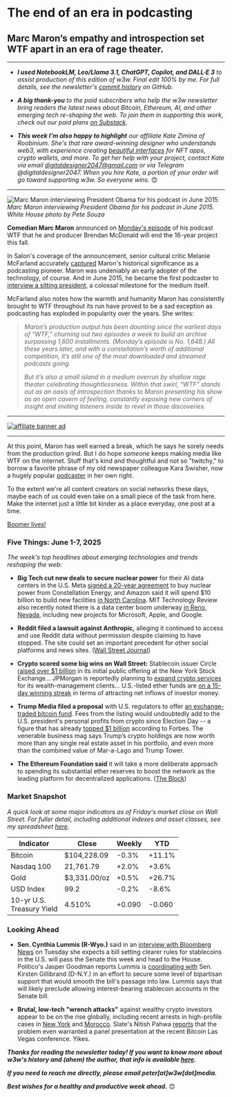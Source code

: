 # The end of an era in podcasting
## Marc Maron’s empathy and introspection set WTF apart in an era of rage theater.

<hr>

- _**I used NotebookLM, Leo/Llama 3.1, ChatGPT, Copilot, and DALL·E 3** to assist production of this edition of w3w. Final edit 100% by me. For full details, see the newsletter's [commit history](https://github.com/peteramckay/w3wnewsletter/commits) on GitHub._ <!-- Edit listed AIs as needed before final publication. -->

- _**A big thank-you** to the paid subscribers who help the w3w newsletter bring readers the latest news about Bitcoin, Ethereum, AI, and other emerging tech re-shaping the web. To join them in supporting this work, check out our paid plans [on Substack](https://w3wnews.substack.com/subscribe)._

- _**This week I'm also happy to highlight** our affiliate Kate Zimina of Roobinium. She's that rare award-winning designer who understands web3, with experience creating [beautiful interfaces](https://dribbble.com/roobinium) for NFT apps, crypto wallets, and more. To get her help with your project, contact Kate via email digitaldesigner2047@gmail.com or via Telegram @digitaldesigner2047. When you hire Kate, a portion of your order will go toward supporting w3w. So everyone wins._ 😊

<hr>

![Marc Maron interviewing President Obama for his podcast in June 2015](https://w3w.news/img/marc-maron-obama.jpg)
*Marc Maron interviewing President Obama for his podcast in June 2015. White House photo by Pete Souza*

**Comedian Marc Maron** announced on [Monday's episode](https://www.wtfpod.com/podcast/episode-1648-john-mulaney) of his podcast WTF that he and producer Brendan McDonald will end the 16-year project this fall.

In Salon's coverage of the announcement, senior cultural critic Melanie McFarland accurately [captured](https://www.salon.com/2025/06/04/marc-marons-heart-made-wtf-a-hit-in-the-joe-rogan-age-its-all-about-shallow-brawn/) Maron's historical significance as a podcasting pioneer. Maron was undeniably an early adopter of the technology, of course. And in June 2015, he became the first podcaster to [interview a sitting president](https://www.wtfpod.com/podcast/episodes/episode_613_-_president_barack_obama), a colossal milestone for the medium itself.  

McFarland also notes how the warmth and humanity Maron has consistently brought to WTF throughout its run have proved to be a sad exception as podcasting has exploded in popularity over the years. She writes:

>*Maron’s production output has been daunting since the earliest days of “WTF,” churning out two episodes a week to build an archive surpassing 1,600 installments. (Monday’s episode is No. 1,648.) All these years later, and with a constellation’s worth of additional competition, it’s still one of the most downloaded and streamed podcasts going.*
>
>*But it’s also a small island in a medium overrun by shallow rage theater celebrating thoughtlessness. Within that swirl, “WTF” stands out as an oasis of introspection thanks to Maron presenting his show as an open cavern of feeling, constantly exposing new corners of insight and inviting listeners inside to revel in those discoveries.*

<hr>

[![affiliate banner ad](https://w3w.news/img/affiliate-kz-letter.png)](
https://dribbble.com/roobinium)

<hr>

At this point, Maron has well earned a break, which he says he sorely needs from the production grind. But I do hope *someone* keeps making media like WTF on the internet. Stuff that's kind and thoughtful and not so "twitchy," to borrow a favorite phrase of my old newspaper colleague Kara Swisher, now a hugely popular [podcaster](https://podcasts.voxmedia.com/show/pivot) in her own right.

To the extent we're all content creators on social networks these days, maybe each of us could even take on a small piece of the task from here. Make the internet just a little bit kinder as a place everyday, one post at a time.

[Boomer lives!](https://en.wikipedia.org/wiki/WTF_with_Marc_Maron)


### Five Things: June 1-7, 2025

*The week's top headlines about emerging technologies and trends reshaping the web:*

- **Big Tech cut new deals to secure nuclear power** for their AI data centers in the U.S. Meta [signed a 20-year agreement](https://www.cnbc.com/2025/06/03/meta-signs-nuclear-power-deal-with-constellation-energy-.html) to buy nuclear power from Constellation Energy, and Amazon said it will spend $10 billion to build new facilities [in North Carolina](https://decrypt.co/323815/amazon-10-billion-north-carolina-data-centers-ai-expansion). MIT Technology Review also recently noted there is a data center boom underway [in Reno, Nevada](https://www.technologyreview.com/2025/05/20/1116287/ai-data-centers-nevada-water-reno-computing-environmental-impact/), including new projects for Microsoft, Apple, and Google.

- **Reddit filed a lawsuit against Anthropic,** alleging it continued to access and use Reddit data without permission despite claiming to have stopped. The site could set an important precedent for other social platforms and news sites. ([Wall Street Journal](https://www.wsj.com/tech/ai/reddit-lawsuit-anthropic-ai-3b9624dd?st=YhJVhU&reflink=desktopwebshare_permalink))

- **Crypto scored some big wins on Wall Street:** Stablecoin issuer Circle [raised over $1 billion](https://www.wsj.com/finance/stocks/crypto-firm-circle-set-to-make-stock-market-debut-cb804241?st=vTzrwQ&reflink=desktopwebshare_permalink) in its initial public offering at the New York Stock Exchange... JPMorgan is reportedly planning to [expand crypto services](https://www.theblock.co/post/356998/jpmorgan-to-offer-crypto-etf-financing-considers-letting-clients-use-crypto-as-loan-collateral-report) for its wealth-management clients... U.S.-listed ether funds are [on a 15-day winning streak](https://www.theblock.co/post/357372/15-day-streak-brings-ethereum-etfs-to-record-high-cumulative-inflow-value) in terms of attracting net inflows of investor money.

- **Trump Media filed a proposal** with U.S. regulators to offer [an exchange-traded bitcoin fund](https://finance.yahoo.com/news/donald-trumps-truth-social-officially-files-for-bitcoin-etf-as-company-deepens-crypto-push-150426350.html). Fees from the listing would undoubtedly add to the U.S. president's personal profits from crypto since Election Day -- a figure that has already [topped $1 billion](https://www.forbes.com/sites/danalexander/2025/06/05/this-is-how-much-trump-has-made-from-crypto-so-far/) according to Forbes. The venerable business mag says Trump’s crypto holdings are now worth more than any single real estate asset in his portfolio, and even more than the combined value of Mar-a-Lago and Trump Tower.

- **The Ethereum Foundation said** it will take a more deliberate approach to spending its substantial ether reserves to boost the network as the leading platform for decentralized applications. ([The Block](https://www.theblock.co/post/357066/ethereum-foundation-expects-2025-26-to-be-pivotal-for-the-ecosystem-as-it-reforms-its-treasury-management))



### Market Snapshot

*A quick look at some major indicators as of Friday's market close on Wall Street. For fuller detail, including additional indexes and asset classes, see my spreadsheet [here](https://docs.google.com/spreadsheets/d/11XuSerOv1DG7vFWAkwoXehOe4G4xDMm6LSNL7SAL4vA/edit?usp=sharing).*


<table>

  <thead>
    <tr>
      <th>Indicator</th>
      <th>Close</th>
      <th>Weekly</th>
      <th>YTD</th>
    </tr>
  </thead>

  <tbody>
   <tr>
     <td>Bitcoin</td>
     <td>$104,228.09<!-- BTC weekly closing price --></td>
     <td>-0.3%<!-- weekly % change --></td>
     <td>+11.1%<!-- YTD % change --></td>
   </tr>

   <tr>
     <td>Nasdaq 100</td>
     <td>21,761.79<!-- Nasdaq 100 weekly closing price --></td>
     <td>+2.0%<!-- weekly % change --></td>
     <td>+3.6%<!-- YTD % change --></td>
   </tr>

   <tr>
     <td>Gold</td>
     <td>$3,331.00/oz<!-- Gold weekly closing price --></td>
     <td>+0.5%<!-- weekly % change --></td>
     <td>+26.7%<!-- YTD % change --></td>
   </tr>

   <tr>
     <td>USD Index</td>
     <td>99.2<!-- USD Index weekly closing price --></td>
     <td>-0.2%<!-- weekly % change --></td>
     <td>-8.6%<!-- YTD % change --></td>
   </tr>

   <tr>
     <td>10-yr U.S.<br> Treasury Yield</td>
     <td>4.510%<!-- 10-year weekly closing yield --></td>
     <td>+0.090<!-- weekly change --></td>
     <td>-0.060<!-- YTD change --></td>
   </tr>

</tbody>
</table>



### Looking Ahead

- **Sen. Cynthia Lummis (R-Wyo.)** said in an [interview with Bloomberg News](https://www.youtube.com/watch?v=iEHfVY3S9F4&t=91s) on Tuesday she expects a bill setting clearer rules for stablecoins in the U.S. will pass the Senate this week and head to the House. Politico's Jasper Goodman reports Lummis is [coordinating with](https://www.politico.com/live-updates/2025/06/03/congress/senate-crypto-stablecoins-legislation-market-republicans-00383565) Sen. Kirsten Gillibrand (D-N.Y.) in an effort to secure some level of bipartisan support that would smooth the bill's passage into law. Lummis says that will likely preclude allowing interest-bearing stablecoin accounts in the Senate bill.

- **Brutal, low-tech "wrench attacks"** against wealthy crypto investors appear to be on the rise globally, including recent arrests in high-profile cases in [New York](https://abcnews.go.com/US/wireStory/wrench-attacks-wealthy-crypto-holders-rise-122270144) and [Morocco](https://decrypt.co/323693/police-arrest-alleged-amstermind-french-crypto-kidnappings-report). Slate's Nitish Pahwa [reports](https://slate.com/technology/2025/06/crypto-news-wrench-attacks-nyc-kidnapping-crime-rise.html) that the problem even warranted a panel presentation at the recent Bitcoin Las Vegas conference. Yikes.

_**Thanks for reading the newsletter today! If you want to know more about w3w's history and (ahem) the author, that info is available [here](https://w3wnews.substack.com/about).**_

_**If you need to reach me directly, please email peter[at]w3w[dot]media.**_

_**Best wishes for a healthy and productive week ahead.**_ 😊
